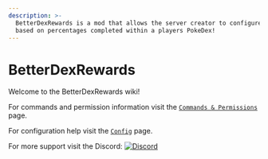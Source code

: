 ```yaml
---
description: >-
  BetterDexRewards is a mod that allows the server creator to configure rewards
  based on percentages completed within a players PokeDex!
---
```


# BetterDexRewards

Welcome to the BetterDexRewards wiki!

For commands and permission information visit the [`Commands & Permissions`](commands-and-permissions.md) page.

For configuration help visit the [`Config`](config.md) page.

For more support visit the Discord: [![Discord](https://camo.githubusercontent.com/f5c9e691a16267d81f51857e196c6f29814f3f6c4ae615238cac06da1578cfca/68747470733a2f2f696d672e736869656c64732e696f2f646973636f72642f383331393636363431353836383331343331)](https://discord.gg/7vqgtrjDGw)

